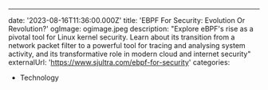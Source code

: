 ---
date: '2023-08-16T11:36:00.000Z'
title: 'EBPF For Security: Evolution Or Revolution?'
ogImage: ogimage.jpeg
description: "Explore eBPF's rise as a pivotal tool for Linux kernel security. Learn about its transition from a network packet filter to a powerful tool for tracing and analysing system activity, and its transformative role in modern cloud and internet security"
externalUrl: 'https://www.sjultra.com/ebpf-for-security'
categories:
- Technology
